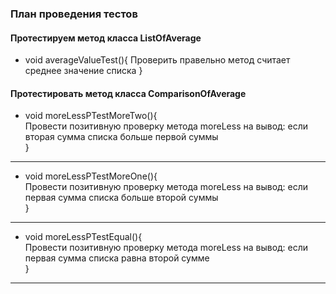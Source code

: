 ### План проведения тестов
#### Протестируем метод класса ListOfAverage
- void averageValueTest(){
Проверить правельно метод считает среднее значение списка
}
#### Протестировать метод класса ComparisonOfAverage
- void moreLessPTestMoreTwo(){  
Провести позитивную проверку метода moreLess на вывод: если вторая сумма списка больше первой суммы  
}
---
- void moreLessPTestMoreOne(){  
Провести позитивную проверку метода moreLess на вывод: если первая сумма списка больше второй суммы  
}
---
- void moreLessPTestEqual(){  
Провести позитивную проверку метода moreLess на вывод: если первая сумма списка равна второй сумме  
}
---